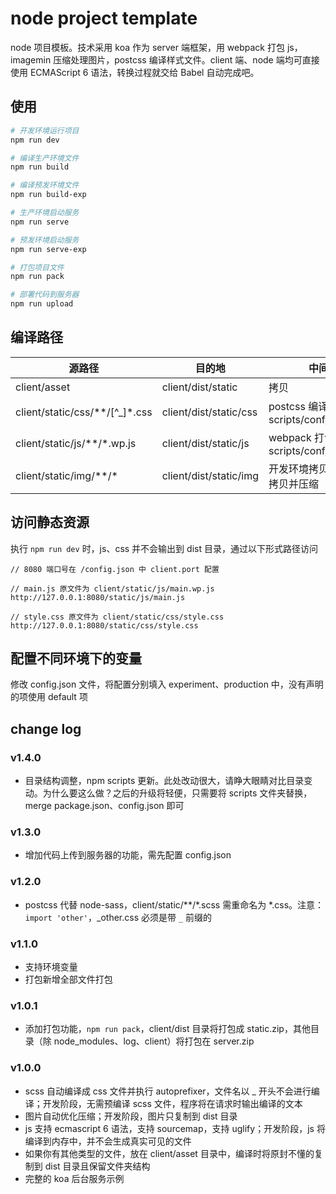 # node project template

node 项目模板。技术采用 koa 作为 server 端框架，用 webpack 打包 js，imagemin 压缩处理图片，postcss 编译样式文件。client 端、node 端均可直接使用 ECMAScript 6 语法，转换过程就交给 Babel 自动完成吧。

## 使用
```bash
# 开发环境运行项目
npm run dev

# 编译生产环境文件
npm run build

# 编译预发环境文件
npm run build-exp

# 生产环境启动服务
npm run serve

# 预发环境启动服务
npm run serve-exp

# 打包项目文件
npm run pack

# 部署代码到服务器
npm run upload

```

## 编译路径

源路径                               | 目的地                      | 中间过程
----------------------------------- | -------------------------- | ---------------------
client/asset                        | client/dist/static         | 拷贝
client/static/css/\*\*/[^_]\*.css   | client/dist/static/css     | postcss 编译，配置见 scripts/conf/postcss.json
client/static/js/\*\*/\*.wp.js      | client/dist/static/js      | webpack 打包，配置见 scripts/conf/webpack\*.js
client/static/img/\*\*/\*           | client/dist/static/img     | 开发环境拷贝，正式环境拷贝并压缩

## 访问静态资源

执行 `npm run dev` 时，js、css 并不会输出到 dist 目录，通过以下形式路径访问
```
// 8080 端口号在 /config.json 中 client.port 配置

// main.js 原文件为 client/static/js/main.wp.js
http://127.0.0.1:8080/static/js/main.js

// style.css 原文件为 client/static/css/style.css
http://127.0.0.1:8080/static/css/style.css
```

## 配置不同环境下的变量

修改 config.json 文件，将配置分别填入 experiment、production 中，没有声明的项使用 default 项

## change log

### v1.4.0

- 目录结构调整，npm scripts 更新。此处改动很大，请睁大眼睛对比目录变动。为什么要这么做？之后的升级将轻便，只需要将 scripts 文件夹替换，merge package.json、config.json 即可

### v1.3.0

- 增加代码上传到服务器的功能，需先配置 config.json

### v1.2.0

- postcss 代替 node-sass，client/static/**/*.scss 需重命名为 *.css。注意：`import 'other'`，_other.css 必须是带 `_` 前缀的

### v1.1.0

- 支持环境变量
- 打包新增全部文件打包

### v1.0.1

- 添加打包功能，`npm run pack`，client/dist 目录将打包成 static.zip，其他目录（除 node_modules、log、client）将打包在 server.zip

### v1.0.0

- scss 自动编译成 css 文件并执行 autoprefixer，文件名以 _ 开头不会进行编译；开发阶段，无需预编译 scss 文件，程序将在请求时输出编译的文本
- 图片自动优化压缩；开发阶段，图片只复制到 dist 目录
- js 支持 ecmascript 6 语法，支持 sourcemap，支持 uglify；开发阶段，js 将编译到内存中，并不会生成真实可见的文件
- 如果你有其他类型的文件，放在 client/asset 目录中，编译时将原封不懂的复制到 dist 目录且保留文件夹结构
- 完整的 koa 后台服务示例
